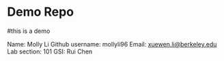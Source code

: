 # Demo Repo
#this is a demo

Name: Molly Li
Github username: mollyli96
Email: xuewen.li@berkeley.edu
Lab section: 101
GSI: Rui Chen
